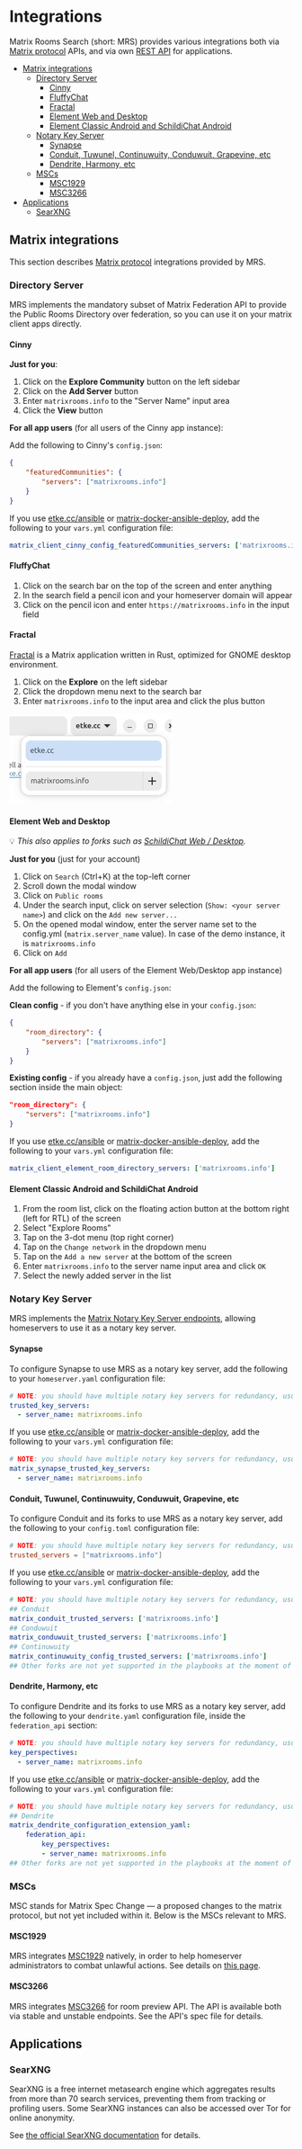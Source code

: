 <!--
SPDX-FileCopyrightText: 2023 - 2025 Nikita Chernyi
SPDX-FileCopyrightText: 2024 Benoit Marty
SPDX-FileCopyrightText: 2024 Slavi Pantaleev
SPDX-FileCopyrightText: 2025 Suguru Hirahara

SPDX-License-Identifier: AGPL-3.0-or-later
-->

# Integrations

Matrix Rooms Search (short: MRS) provides various integrations both via [Matrix protocol](https://spec.matrix.org/) APIs,
and via own [REST API](../openapi.yml) for applications.

<!-- vim-markdown-toc GFM -->

* [Matrix integrations](#matrix-integrations)
    * [Directory Server](#directory-server)
        * [Cinny](#cinny)
        * [FluffyChat](#fluffychat)
        * [Fractal](#fractal)
        * [Element Web and Desktop](#element-web-and-desktop)
        * [Element Classic Android and SchildiChat Android](#element-classic-android-and-schildichat-android)
    * [Notary Key Server](#notary-key-server)
        * [Synapse](#synapse)
        * [Conduit, Tuwunel, Continuwuity, Conduwuit, Grapevine, etc](#conduit-tuwunel-continuwuity-conduwuit-grapevine-etc)
        * [Dendrite, Harmony, etc](#dendrite-harmony-etc)
    * [MSCs](#mscs)
        * [MSC1929](#msc1929)
        * [MSC3266](#msc3266)
* [Applications](#applications)
    * [SearXNG](#searxng)

<!-- vim-markdown-toc -->

## Matrix integrations

This section describes [Matrix protocol](https://spec.matrix.org/) integrations provided by MRS.

### Directory Server

MRS implements the mandatory subset of Matrix Federation API to provide the Public Rooms Directory over federation, so you can use it on your matrix client apps directly.

#### Cinny

**Just for you**:

1. Click on the **Explore Community** button on the left sidebar
2. Click on the **Add Server** button
3. Enter `matrixrooms.info` to the "Server Name" input area
4. Click the **View** button

**For all app users** (for all users of the Cinny app instance):

Add the following to Cinny's `config.json`:

```json
{
    "featuredCommunities": {
        "servers": ["matrixrooms.info"]
    }
}
```

If you use [etke.cc/ansible](https://github.com/etkecc/ansible) or [matrix-docker-ansible-deploy](https://github.com/spantaleev/matrix-docker-ansible-deploy), add the following to your `vars.yml` configuration file:

```yaml
matrix_client_cinny_config_featuredCommunities_servers: ['matrixrooms.info']
```

#### FluffyChat

1. Click on the search bar on the top of the screen and enter anything
2. In the search field a pencil icon and your homeserver domain will appear
3. Click on the pencil icon and enter `https://matrixrooms.info` in the input field

#### Fractal

[Fractal](https://gitlab.gnome.org/World/fractal/) is a Matrix application written in Rust, optimized for GNOME desktop environment.

1. Click on the **Explore** on the left sidebar
2. Click the dropdown menu next to the search bar
3. Enter `matrixrooms.info` to the input area and click the plus button

![Input area on Fractal](assets/fractal.png)

#### Element Web and Desktop

💡 *This also applies to forks such as [SchildiChat Web / Desktop](https://schildi.chat/).*

**Just for you** (just for your account)

1. Click on `Search` (Ctrl+K) at the top-left corner
2. Scroll down the modal window
3. Click on `Public rooms`
4. Under the search input, click on server selection (`Show: <your server name>`) and click on the `Add new server...`
5. On the opened modal window, enter the server name set to the config.yml (`matrix.server_name` value). In case of the demo instance, it is `matrixrooms.info`
6. Click on `Add`

**For all app users** (for all users of the Element Web/Desktop app instance)

Add the following to Element's `config.json`:

**Clean config** - if you don't have anything else in your `config.json`:

```json
{
    "room_directory": {
        "servers": ["matrixrooms.info"]
    }
}
```

**Existing config** - if you already have a `config.json`, just add the following section inside the main object:

```json
"room_directory": {
    "servers": ["matrixrooms.info"]
}
```

If you use [etke.cc/ansible](https://github.com/etkecc/ansible) or [matrix-docker-ansible-deploy](https://github.com/spantaleev/matrix-docker-ansible-deploy), add the following to your `vars.yml` configuration file:

```yaml
matrix_client_element_room_directory_servers: ['matrixrooms.info']
```

#### Element Classic Android and SchildiChat Android

1. From the room list, click on the floating action button at the bottom right (left for RTL) of the screen
2. Select "Explore Rooms"
3. Tap on the 3-dot menu (top right corner)
4. Tap on the `Change network` in the dropdown menu
5. Tap on the `Add a new server` at the bottom of the screen
6. Enter `matrixrooms.info` to the server name input area and click `OK`
7. Select the newly added server in the list

### Notary Key Server

MRS implements the [Matrix Notary Key Server endpoints](https://spec.matrix.org/v1.16/server-server-api/#querying-keys-through-another-server), allowing homeservers to use it as a notary key server.

#### Synapse

To configure Synapse to use MRS as a notary key server, add the following to your `homeserver.yaml` configuration file:

```yaml
# NOTE: you should have multiple notary key servers for redundancy, usually matrix.org is listed by default
trusted_key_servers:
  - server_name: matrixrooms.info
```

If you use [etke.cc/ansible](https://github.com/etkecc/ansible) or [matrix-docker-ansible-deploy](https://github.com/spantaleev/matrix-docker-ansible-deploy), add the following to your `vars.yml` configuration file:

```yaml
# NOTE: you should have multiple notary key servers for redundancy, usually matrix.org is listed by default
matrix_synapse_trusted_key_servers:
  - server_name: matrixrooms.info
```

#### Conduit, Tuwunel, Continuwuity, Conduwuit, Grapevine, etc

To configure Conduit and its forks to use MRS as a notary key server, add the following to your `config.toml` configuration file:

```toml
# NOTE: you should have multiple notary key servers for redundancy, usually matrix.org is listed by default
trusted_servers = ["matrixrooms.info"]
```

If you use [etke.cc/ansible](https://github.com/etkecc/ansible) or [matrix-docker-ansible-deploy](https://github.com/spantaleev/matrix-docker-ansible-deploy), add the following to your `vars.yml` configuration file:

```yaml
# NOTE: you should have multiple notary key servers for redundancy, usually matrix.org is listed by default
## Conduit
matrix_conduit_trusted_servers: ['matrixrooms.info']
## Conduwuit
matrix_conduwuit_trusted_servers: ['matrixrooms.info']
## Continuwuity
matrix_continuwuity_config_trusted_servers: ['matrixrooms.info']
## Other forks are not yet supported in the playbooks at the moment of writing
```

#### Dendrite, Harmony, etc

To configure Dendrite and its forks to use MRS as a notary key server, add the following to your `dendrite.yaml` configuration file,
inside the `federation_api` section:

```yaml
# NOTE: you should have multiple notary key servers for redundancy, usually matrix.org is listed by default
key_perspectives:
  - server_name: matrixrooms.info
```

If you use [etke.cc/ansible](https://github.com/etkecc/ansible) or [matrix-docker-ansible-deploy](https://github.com/spantaleev/matrix-docker-ansible-deploy), add the following to your `vars.yml` configuration file:

```yaml
# NOTE: you should have multiple notary key servers for redundancy, usually matrix.org is listed by default
## Dendrite
matrix_dendrite_configuration_extension_yaml:
    federation_api:
        key_perspectives:
        - server_name: matrixrooms.info
## Other forks are not yet supported in the playbooks at the moment of writing
```

### MSCs

MSC stands for Matrix Spec Change — a proposed changes to the matrix protocol, but not yet included within it. Below is the MSCs relevant to MRS.

#### MSC1929

MRS integrates [MSC1929](https://github.com/matrix-org/matrix-spec-proposals/pull/1929) natively, in order to help homeserver administrators to combat unlawful actions. See details on [this page](./msc1929.md).

#### MSC3266

MRS integrates [MSC3266](https://github.com/matrix-org/matrix-spec-proposals/pull/3266) for room preview API. The API is available both via stable and unstable endpoints. See the API's spec file for details.

## Applications

### SearXNG

SearXNG is a free internet metasearch engine which aggregates results from more than 70 search services, preventing them from tracking or profiling users. Some SearXNG instances can also be accessed over Tor for online anonymity.

See [the official SearXNG documentation](https://docs.searxng.org/dev/engines/online/mrs.html) for details.
